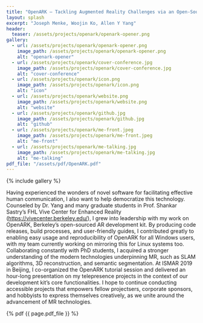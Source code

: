 ```yaml
---
title: "OpenARK – Tackling Augmented Reality Challenges via an Open-Source SDK (Tutorial Workshop at ISMAR 2019)"
layout: splash
excerpt: "Joseph Menke, Woojin Ko, Allen Y Yang"
header:
  teaser: /assets/projects/openark/openark-opener.png
gallery:
  - url: /assets/projects/openark/openark-opener.png
    image_path: /assets/projects/openark/openark-opener.png
    alt: "openark-opener"
  - url: /assets/projects/openark/cover-conference.jpg
    image_path: /assets/projects/openark/cover-conference.jpg
    alt: "cover-conference"
  - url: /assets/projects/openark/icon.png
    image_path: /assets/projects/openark/icon.png
    alt: "icon"
  - url: /assets/projects/openark/website.png
    image_path: /assets/projects/openark/website.png
    alt: "website"
  - url: /assets/projects/openark/github.jpg
    image_path: /assets/projects/openark/github.jpg
    alt: "github"
  - url: /assets/projects/openark/me-front.jpeg
    image_path: /assets/projects/openark/me-front.jpeg
    alt: "me-front"
  - url: /assets/projects/openark/me-talking.jpg
    image_path: /assets/projects/openark/me-talking.jpg
    alt: "me-talking"
pdf_file: "/assets/pdf/OpenARK.pdf"
---
```


{% include gallery %}


Having experienced the wonders of novel software for facilitating effective human communication, I also want to help democratize this technology. Counseled by Dr. Yang and many graduate students in Prof. Shankar Sastry’s FHL Vive Center for Enhanced Reality (https://vivecenter.berkeley.edu/), I grew into leadership with my work on OpenARK, Berkeley’s open-sourced AR development kit. By producing code releases, build processes, and user-friendly guides, I contributed greatly to enabling easy usage and reproducibility of OpenARK for all Windows users, with my team currently working on mirroring this for Linux systems too. Collaborating constantly with PhD students, I acquired a stronger understanding of the modern technologies underpinning MR, such as SLAM algorithms, 3D reconstruction, and semantic segmentation. At ISMAR 2019 in Beijing, I co-organized the OpenARK tutorial session and delivered an hour-long presentation on my telepresence projects in the context of our development kit’s core functionalities. I hope to continue conducting accessible projects that empowers fellow projectsers, corporate sponsors, and hobbyists to express themselves creatively, as we unite around the advancement of MR technologies.

{% pdf {{ page.pdf_file }} %}